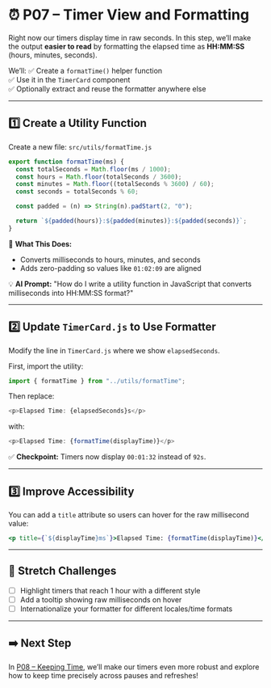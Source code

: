 # ⏰ P07 – Timer View and Formatting

Right now our timers display time in raw seconds. In this step, we’ll make the output **easier to read** by formatting the elapsed time as **HH:MM:SS** (hours, minutes, seconds).

We’ll:
✅ Create a `formatTime()` helper function  
✅ Use it in the `TimerCard` component  
✅ Optionally extract and reuse the formatter anywhere else

---

## 1️⃣ Create a Utility Function
Create a new file: `src/utils/formatTime.js`

```js
export function formatTime(ms) {
  const totalSeconds = Math.floor(ms / 1000);
  const hours = Math.floor(totalSeconds / 3600);
  const minutes = Math.floor((totalSeconds % 3600) / 60);
  const seconds = totalSeconds % 60;

  const padded = (n) => String(n).padStart(2, "0");

  return `${padded(hours)}:${padded(minutes)}:${padded(seconds)}`;
}
```

📌 **What This Does:**
- Converts milliseconds to hours, minutes, and seconds
- Adds zero-padding so values like `01:02:09` are aligned

💡 **AI Prompt:**
"How do I write a utility function in JavaScript that converts milliseconds into HH:MM:SS format?"

---

## 2️⃣ Update `TimerCard.js` to Use Formatter
Modify the line in `TimerCard.js` where we show `elapsedSeconds`.

First, import the utility:
```js
import { formatTime } from "../utils/formatTime";
```

Then replace:
```js
<p>Elapsed Time: {elapsedSeconds}s</p>
```
with:
```js
<p>Elapsed Time: {formatTime(displayTime)}</p>
```

✅ **Checkpoint:** Timers now display `00:01:32` instead of `92s`.

---

## 3️⃣ Improve Accessibility
You can add a `title` attribute so users can hover for the raw millisecond value:
```jsx
<p title={`${displayTime}ms`}>Elapsed Time: {formatTime(displayTime)}</p>
```

---

## 🧠 Stretch Challenges
- [ ] Highlight timers that reach 1 hour with a different style
- [ ] Add a tooltip showing raw milliseconds on hover
- [ ] Internationalize your formatter for different locales/time formats

---

## ➡️ Next Step
In [P08 – Keeping Time](08-Keeping-Time-Reliably.md), we’ll make our timers even more robust and explore how to keep time precisely across pauses and refreshes!

